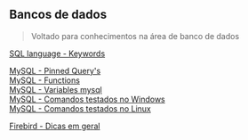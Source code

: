 ## Bancos de dados

>Voltado para conhecimentos na área de banco de dados

[SQL language - Keywords](SQL/docs/keywords/00-index.md)</br>

[MySQL - Pinned Query's](MySQL/docs/query/00-index.md)</br>
[MySQL - Functions](MySQL/docs/functions/00-index.md)</br>
[MySQL - Variables mysql](MySQL/docs/projects/dissectMysql/variables.md)</br>
[MySQL - Comandos testados no Windows](MySQL/docs/commands/using-mysql-windows.md)</br>
[MySQL - Comandos testados no Linux](MySQL/docs/commands/using-mysql-linux.md)</br>

[Firebird - Dicas em geral](Firebird/docs/01-dicas-fb.md)</br>